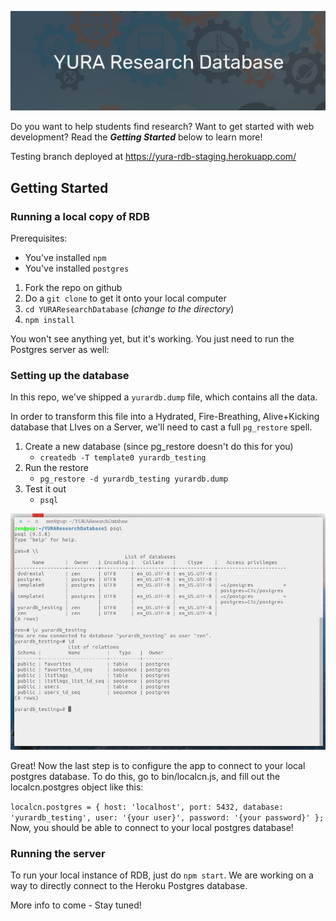 ![banner](/assets/banner.jpg)


Do you want to help students find research? Want to get started with web development? Read the ***Getting Started*** below to learn more!

Testing branch deployed at https://yura-rdb-staging.herokuapp.com/

## Getting Started

### Running a local copy of RDB

Prerequisites:
- You've installed `npm`
- You've installed `postgres`

1) Fork the repo on github
2) Do a ` git clone ` to get it onto your local computer
3) `cd YURAResearchDatabase` (*change to the directory*)
4) `npm install`

You won't see anything yet, but it's working. You just need to run the Postgres server as well:

### Setting up the database
In this repo, we've shipped a `yurardb.dump` file, which contains all the data.

In order to transform this file into a Hydrated, Fire-Breathing, Alive+Kicking database that LIves on a Server, we'll need to cast a full `pg_restore` spell.

1) Create a new database (since pg_restore doesn't do this for you)
    -  `createdb -T template0 yurardb_testing`
2) Run the restore
    - `pg_restore -d yurardb_testing yurardb.dump`
3) Test it out
    - `psql`

![psql session](/assets/psql_session1.jpg)

Great! Now the last step is to configure the app to connect to your local postgres database. To do this, go to bin/localcn.js, and fill out the localcn.postgres object like this: 

`
localcn.postgres = {
    host: 'localhost',
    port: 5432,
    database: 'yurardb_testing',
    user: '{your user}',
    password: '{your password}'
};
`
Now, you should be able to connect to your local postgres database!

### Running the server

To run your local instance of RDB, just do `npm start`. We are working on a way to directly connect to the Heroku Postgres database.

More info to come - Stay tuned!
